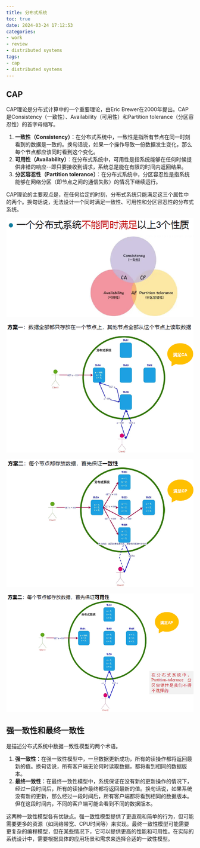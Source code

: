 ```yaml
---
title: 分布式系统
toc: true
date: 2024-03-24 17:12:53
categories:
- work
- review
- distributed systems
tags:
- cap
- distributed systems
---
```


## CAP

CAP理论是分布式计算中的一个重要理论，由Eric Brewer在2000年提出。CAP是Consistency（一致性）、Availability（可用性）和Partition tolerance（分区容忍性）的首字母缩写。

<!--more-->

1. **一致性（Consistency）**：在分布式系统中，一致性是指所有节点在同一时刻看到的数据是一致的。换句话说，如果一个操作导致一份数据发生变化，那么每个节点都应该同时看到这个变化。
2. **可用性（Availability）**：在分布式系统中，可用性是指系统能够在任何时候提供非错的响应--即只要接收到请求，系统总是能在有限的时间内返回结果。
3. **分区容忍性（Partition tolerance）**：在分布式系统中，分区容忍性是指系统能够在网络分区（即节点之间的通信失败）的情况下继续运行。

CAP理论的主要观点是，在任何给定的时刻，分布式系统只能满足这三个属性中的两个。换句话说，无法设计一个同时满足一致性、可用性和分区容忍性的分布式系统。

![image-20240324171714117](CAP/image-20240324171714117.png)

![image-20240324171735634](CAP/image-20240324171735634.png)

![image-20240324171753021](CAP/image-20240324171753021.png)

![image-20240324171816832](CAP/image-20240324171816832.png)

## 强一致性和最终一致性

是描述分布式系统中数据一致性模型的两个术语。

1. **强一致性**：在强一致性模型中，一旦数据更新成功，所有的读操作都将返回最新的值。换句话说，所有客户端无论何时读取数据，都将看到相同的数据版本。
2. **最终一致性**：在最终一致性模型中，系统保证在没有新的更新操作的情况下，经过一段时间后，所有的读操作最终都将返回最新的值。换句话说，如果系统没有新的更新，那么经过一段时间后，所有客户端都将看到相同的数据版本。但在这段时间内，不同的客户端可能会看到不同的数据版本。

这两种一致性模型各有优缺点。强一致性模型提供了更直观和简单的行为，但可能需要更多的资源（如网络带宽、CPU时间等）来实现。最终一致性模型可能需要更复杂的编程模型，但在某些情况下，它可以提供更高的性能和可用性。在实际的系统设计中，需要根据具体的应用场景和需求来选择合适的一致性模型。
